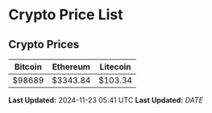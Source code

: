 # Crypto Price List

## Crypto Prices
| Bitcoin | Ethereum | Litecoin |
| ------- | -------- | -------- |
| $98689 | $3343.84 | $103.34 |
**Last Updated:** 2024-11-23 05:41 UTC
**Last Updated:** $DATE$
